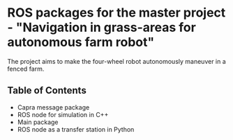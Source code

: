 # ROS packages for the master project - "Navigation in grass-areas for autonomous farm robot"

The project aims to make the four-wheel robot autonomously maneuver in a fenced farm. 

## Table of Contents

- Capra message package
- ROS node for simulation in C++
- Main package
- ROS node as a transfer station in Python